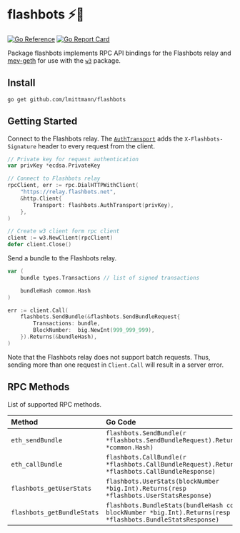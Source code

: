 # flashbots ⚡🤖

[![Go Reference](https://pkg.go.dev/badge/github.com/lmittmann/flashbots.svg)](https://pkg.go.dev/github.com/lmittmann/flashbots)
[![Go Report Card](https://goreportcard.com/badge/github.com/lmittmann/flashbots)](https://goreportcard.com/report/github.com/lmittmann/flashbots)

Package flashbots implements RPC API bindings for the Flashbots relay and
[mev-geth](https://github.com/flashbots/mev-geth) for use with the [`w3`](https://github.com/lmittmann/w3)
package.


## Install

```
go get github.com/lmittmann/flashbots
```


## Getting Started

Connect to the Flashbots relay. The [`AuthTransport`](https://pkg.go.dev/github.com/lmittmann/flashbots#AuthTransport)
adds the `X-Flashbots-Signature` header to every request from the client.

```go
// Private key for request authentication
var privKey *ecdsa.PrivateKey

// Connect to Flashbots relay
rpcClient, err := rpc.DialHTTPWithClient(
	"https://relay.flashbots.net",
	&http.Client{
		Transport: flashbots.AuthTransport(privKey),
	},
)

// Create w3 client form rpc client
client := w3.NewClient(rpcClient)
defer client.Close()
```

Send a bundle to the Flashbots relay.

```go
var (
	bundle types.Transactions // list of signed transactions

	bundleHash common.Hash
)

err := client.Call(
	flashbots.SendBundle(&flashbots.SendBundleRequest{
		Transactions: bundle,
		BlockNumber:  big.NewInt(999_999_999),
	}).Returns(&bundleHash),
)
```

Note that the Flashbots relay does not support batch requests. Thus, sending
more than one request in `Client.Call` will result in a server error.


## RPC Methods

List of supported RPC methods.

Method                     | Go Code
:--------------------------|:--------
`eth_sendBundle`           | `flashbots.SendBundle(r *flashbots.SendBundleRequest).Returns(bundleHash *common.Hash)`
`eth_callBundle`           | `flashbots.CallBundle(r *flashbots.CallBundleRequest).Returns(resp *flashbots.CallBundleResponse)`
`flashbots_getUserStats`   | `flashbots.UserStats(blockNumber *big.Int).Returns(resp *flashbots.UserStatsResponse)`
`flashbots_getBundleStats` | `flashbots.BundleStats(bundleHash common.Hash, blockNumber *big.Int).Returns(resp *flashbots.BundleStatsResponse)`
